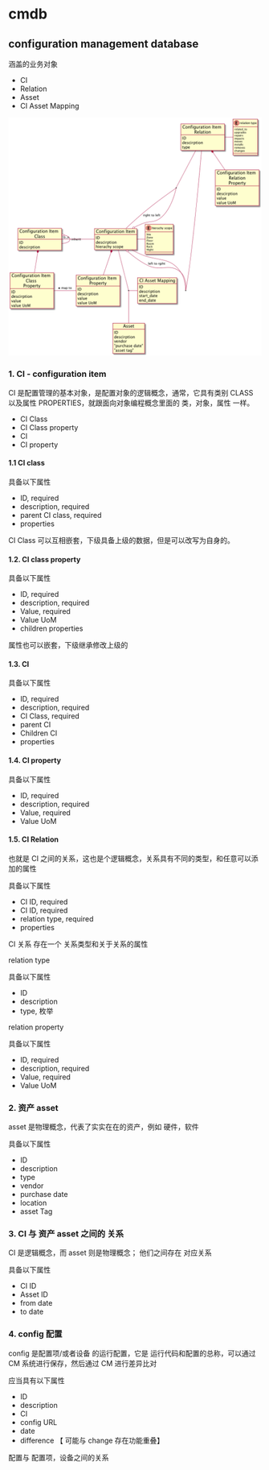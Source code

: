 # cmdb

## configuration management database

涵盖的业务对象

- CI
- Relation
- Asset
- CI Asset Mapping

![uml](../doc/images/doc/uml/cmdb.png)

### 1. CI - configuration item

CI 是配置管理的基本对象，是配置对象的逻辑概念，通常，它具有类别 CLASS 以及属性 PROPERTIES，就跟面向对象编程概念里面的 类，对象，属性 一样。

- CI Class
- CI Class property
- CI
- CI property

#### 1.1 CI class

具备以下属性

- ID, required
- description, required
- parent CI class, required
- properties

CI Class 可以互相嵌套，下级具备上级的数据，但是可以改写为自身的。

#### 1.2. CI class property

具备以下属性

- ID, required
- description, required
- Value, required
- Value UoM
- children properties

属性也可以嵌套，下级继承修改上级的

#### 1.3. CI

具备以下属性

- ID, required
- description, required
- CI Class, required
- parent CI
- Children CI
- properties

#### 1.4. CI property

具备以下属性

- ID, required
- description, required
- Value, required
- Value UoM

#### 1.5. CI Relation

也就是 CI 之间的关系，这也是个逻辑概念，关系具有不同的类型，和任意可以添加的属性

具备以下属性

- CI ID, required
- CI ID, required
- relation type, required
- properties

CI 关系 存在一个 关系类型和关于关系的属性

relation type

具备以下属性

- ID
- description
- type, 枚举

relation property

具备以下属性

- ID, required
- description, required
- Value, required
- Value UoM

### 2. 资产 asset

asset 是物理概念，代表了实实在在的资产，例如 硬件，软件

具备以下属性

- ID
- description
- type
- vendor
- purchase date
- location
- asset Tag

### 3. CI 与 资产 asset 之间的 关系

CI 是逻辑概念，而 asset 则是物理概念； 他们之间存在 对应关系

具备以下属性

- CI ID
- Asset ID
- from date
- to date

### 4. config 配置

config 是配置项/或者设备 的运行配置，它是 运行代码和配置的总称，可以通过 CM 系统进行保存，然后通过 CM 进行差异比对

应当具有以下属性

- ID
- description
- CI
- config URL
- date
- difference 【 可能与 change 存在功能重叠】

配置与 配置项，设备之间的关系
